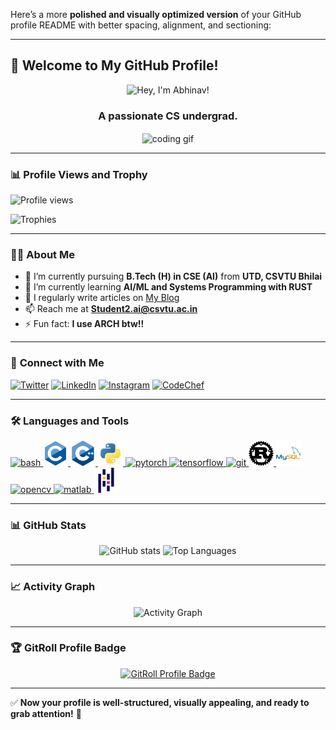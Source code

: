 Here’s a more **polished and visually optimized version** of your GitHub profile README with better spacing, alignment, and sectioning:

---

## 🎯 **Welcome to My GitHub Profile!**
<div align="center">
  <img src="https://readme-typing-svg.demolab.com?font=Operator+Mono&size=37&duration=2800&pause=2000&color=FAFAFA&center=true&vCenter=true&width=940&height=50&lines=Hey%2C+I'm+Abhinav+Welcome+to+my+Github+Profile!" alt="Hey, I'm Abhinav!" />
  <h3>A passionate CS undergrad.</h3>
  <img align="center" width="400" src="https://github.com/maxprogrammer007/maxprogrammer007/assets/140866485/8fb1c876-9a8f-4d6a-98dc-08c4981eaf70" alt="coding gif">
</div>

---

### 📊 **Profile Views and Trophy**
<p align="left">
  <img src="https://komarev.com/ghpvc/?username=maxprogrammer007&label=Profile%20views&color=0e75b6&style=flat" alt="Profile views" />
</p>

<p align="left">
  <img src="https://github-profile-trophy.vercel.app/?username=maxprogrammer007&theme=matrix" alt="Trophies" />
</p>

---

### 👨‍🎓 **About Me**
- 🔭 I’m currently pursuing **B.Tech (H) in CSE (AI)** from **UTD, CSVTU Bhilai**  
- 🌱 I’m currently learning **AI/ML and Systems Programming with RUST**  
- 📝 I regularly write articles on [My Blog](https://maxprogammer007.wordpress.com/)  
- 📫 Reach me at **Student2.ai@csvtu.ac.in**  
- ⚡ Fun fact: **I use ARCH btw!!**

---

### 📡 **Connect with Me**
<p align="left">
  <a href="https://twitter.com/maxprogrammer07" target="_blank"><img src="https://raw.githubusercontent.com/rahuldkjain/github-profile-readme-generator/master/src/images/icons/Social/twitter.svg" alt="Twitter" height="30" width="40" /></a>
  <a href="https://linkedin.com/in/maxprogrammer007" target="_blank"><img src="https://raw.githubusercontent.com/rahuldkjain/github-profile-readme-generator/master/src/images/icons/Social/linked-in-alt.svg" alt="LinkedIn" height="30" width="40" /></a>
  <a href="https://instagram.com/maxprogrammer007" target="_blank"><img src="https://raw.githubusercontent.com/rahuldkjain/github-profile-readme-generator/master/src/images/icons/Social/instagram.svg" alt="Instagram" height="30" width="40" /></a>
  <a href="https://www.codechef.com/users/maxprogrammer007" target="_blank"><img src="https://cdn.jsdelivr.net/npm/simple-icons@3.1.0/icons/codechef.svg" alt="CodeChef" height="30" width="40" /></a>
</p>

---

### 🛠️ **Languages and Tools**
<p align="left">
  <a href="https://www.gnu.org/software/bash/" target="_blank" rel="noreferrer">
    <img src="https://www.vectorlogo.zone/logos/gnu_bash/gnu_bash-icon.svg" alt="bash" width="40" height="40"/>
  </a>
  <a href="https://www.cprogramming.com/" target="_blank" rel="noreferrer">
    <img src="https://raw.githubusercontent.com/devicons/devicon/master/icons/c/c-original.svg" alt="c" width="40" height="40"/>
  </a>
  <a href="https://www.w3schools.com/cpp/" target="_blank" rel="noreferrer">
    <img src="https://raw.githubusercontent.com/devicons/devicon/master/icons/cplusplus/cplusplus-original.svg" alt="cplusplus" width="40" height="40"/>
  </a>
  <a href="https://www.python.org" target="_blank" rel="noreferrer">
    <img src="https://raw.githubusercontent.com/devicons/devicon/master/icons/python/python-original.svg" alt="python" width="40" height="40"/>
  </a>
  <a href="https://pytorch.org/" target="_blank" rel="noreferrer">
    <img src="https://www.vectorlogo.zone/logos/pytorch/pytorch-icon.svg" alt="pytorch" width="40" height="40"/>
  </a>
  <a href="https://www.tensorflow.org" target="_blank" rel="noreferrer">
    <img src="https://www.vectorlogo.zone/logos/tensorflow/tensorflow-icon.svg" alt="tensorflow" width="40" height="40"/>
  </a>
  <a href="https://git-scm.com/" target="_blank" rel="noreferrer">
    <img src="https://www.vectorlogo.zone/logos/git-scm/git-scm-icon.svg" alt="git" width="40" height="40"/>
  </a>
  <a href="https://www.rust-lang.org" target="_blank" rel="noreferrer">
    <img src="https://raw.githubusercontent.com/devicons/devicon/master/icons/rust/rust-plain.svg" alt="rust" width="40" height="40"/>
  </a>
  <a href="https://www.mysql.com/" target="_blank" rel="noreferrer">
    <img src="https://raw.githubusercontent.com/devicons/devicon/master/icons/mysql/mysql-original-wordmark.svg" alt="mysql" width="40" height="40"/>
  </a>
  <a href="https://opencv.org/" target="_blank" rel="noreferrer">
    <img src="https://www.vectorlogo.zone/logos/opencv/opencv-icon.svg" alt="opencv" width="40" height="40"/>
  </a>
  <a href="https://www.mathworks.com/" target="_blank" rel="noreferrer">
    <img src="https://upload.wikimedia.org/wikipedia/commons/2/21/Matlab_Logo.png" alt="matlab" width="40" height="40"/>
  </a>
  <a href="https://pandas.pydata.org/" target="_blank" rel="noreferrer">
    <img src="https://raw.githubusercontent.com/devicons/devicon/2ae2a900d2f041da66e950e4d48052658d850630/icons/pandas/pandas-original.svg" alt="pandas" width="40" height="40"/>
  </a>
</p>

---

### 📊 **GitHub Stats**
<div align="center">
  <img src="https://github-readme-stats.vercel.app/api?username=maxprogrammer007&show_icons=true&locale=en&theme=github_dark&hide_border=true" height="180" alt="GitHub stats" />
  <img src="https://github-readme-stats.vercel.app/api/top-langs?username=maxprogrammer007&layout=compact&langs_count=6&theme=github_dark&hide_border=true" height="180" alt="Top Languages" />
</div>

---

### 📈 **Activity Graph**
<div align="center">
  <img src="https://github-readme-activity-graph.vercel.app/graph?username=maxprogrammer007&theme=github-dark&area=true&hide_border=true" height="250" alt="Activity Graph" />
</div>

---

### 🏆 **GitRoll Profile Badge**
<div align="center">
  <a href="https://gitroll.io/profile/u1yXXHGAnNDZHfSjTgnKcfUyIGa43" target="_blank">
    <img src="https://gitroll.io/api/badges/profiles/v1/u1yXXHGAnNDZHfSjTgnKcfUyIGa43?theme=github-dark&hide_border=true" height="200" alt="GitRoll Profile Badge" />
  </a>
</div>

---

✅ **Now your profile is well-structured, visually appealing, and ready to grab attention!** 🚀

